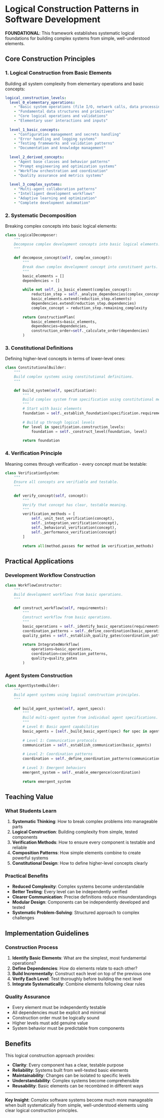 # Logical Construction Patterns in Software Development

**FOUNDATIONAL**: This framework establishes systematic logical foundations for building complex systems from simple, well-understood elements.

## Core Construction Principles

### **1. Logical Construction from Basic Elements**

Building all system complexity from elementary operations and basic concepts:

```yaml
logical_construction_levels:
  level_0_elementary_operations:
    - "Basic system operations (file I/O, network calls, data processing)"
    - "Fundamental data structures and primitives"
    - "Core logical operations and validations"
    - "Elementary user interactions and inputs"
  
  level_1_basic_concepts:
    - "Configuration management and secrets handling"
    - "Error handling and logging systems"
    - "Testing frameworks and validation patterns"
    - "Documentation and knowledge management"
  
  level_2_derived_concepts:
    - "Agent base classes and behavior patterns"
    - "Prompt engineering and optimization systems"
    - "Workflow orchestration and coordination"
    - "Quality assurance and metrics systems"
  
  level_3_complex_systems:
    - "Multi-agent collaboration patterns"
    - "Intelligent development workflows"
    - "Adaptive learning and optimization"
    - "Complete development automation"
```

### **2. Systematic Decomposition**

Breaking complex concepts into basic logical elements:

```python
class LogicalDecomposer:
    """
    Decompose complex development concepts into basic logical elements.
    """
    
    def decompose_concept(self, complex_concept):
        """
        Break down complex development concept into constituent parts.
        """
        basic_elements = []
        dependencies = []
        
        while not self._is_basic_element(complex_concept):
            reduction_step = self._analyze_dependencies(complex_concept)
            basic_elements.extend(reduction_step.elements)
            dependencies.extend(reduction_step.dependencies)
            complex_concept = reduction_step.remaining_complexity
        
        return ConstructionPlan(
            basic_elements=basic_elements,
            dependencies=dependencies,
            construction_order=self._calculate_order(dependencies)
        )
```

### **3. Constitutional Definitions**

Defining higher-level concepts in terms of lower-level ones:

```python
class ConstitutionalBuilder:
    """
    Build complex systems using constitutional definitions.
    """
    
    def build_system(self, specification):
        """
        Build complex system from specification using constitutional method.
        """
        # Start with basic elements
        foundation = self._establish_foundation(specification.requirements)
        
        # Build up through logical levels
        for level in specification.construction_levels:
            foundation = self._construct_level(foundation, level)
        
        return foundation
```

### **4. Verification Principle**

Meaning comes through verification - every concept must be testable:

```python
class VerificationSystem:
    """
    Ensure all concepts are verifiable and testable.
    """
    
    def verify_concept(self, concept):
        """
        Verify that concept has clear, testable meaning.
        """
        verification_methods = [
            self._unit_test_verification(concept),
            self._integration_verification(concept),
            self._behavioral_verification(concept),
            self._performance_verification(concept)
        ]
        
        return all(method.passes for method in verification_methods)
```

## Practical Applications

### **Development Workflow Construction**

```python
class WorkflowConstructor:
    """
    Build development workflows from basic operations.
    """
    
    def construct_workflow(self, requirements):
        """
        Construct workflow from basic operations.
        """
        basic_operations = self._identify_basic_operations(requirements)
        coordination_patterns = self._define_coordination(basic_operations)
        quality_gates = self._establish_quality_gates(coordination_patterns)
        
        return IntegratedWorkflow(
            operations=basic_operations,
            coordination=coordination_patterns,
            quality=quality_gates
        )
```

### **Agent System Construction**

```python
class AgentSystemBuilder:
    """
    Build agent systems using logical construction principles.
    """
    
    def build_agent_system(self, agent_specs):
        """
        Build multi-agent system from individual agent specifications.
        """
        # Level 0: Basic agent capabilities
        basic_agents = [self._build_basic_agent(spec) for spec in agent_specs]
        
        # Level 1: Communication protocols
        communication = self._establish_communication(basic_agents)
        
        # Level 2: Coordination patterns
        coordination = self._define_coordination_patterns(communication)
        
        # Level 3: Emergent behaviors
        emergent_system = self._enable_emergence(coordination)
        
        return emergent_system
```

## Teaching Value

### **What Students Learn**

1. **Systematic Thinking**: How to break complex problems into manageable parts
2. **Logical Construction**: Building complexity from simple, tested components
3. **Verification Methods**: How to ensure every component is testable and reliable
4. **Composition Patterns**: How simple elements combine to create powerful systems
5. **Constitutional Design**: How to define higher-level concepts clearly

### **Practical Benefits**

- **Reduced Complexity**: Complex systems become understandable
- **Better Testing**: Every level can be independently verified
- **Clearer Communication**: Precise definitions reduce misunderstandings
- **Modular Design**: Components can be independently developed and tested
- **Systematic Problem-Solving**: Structured approach to complex challenges

## Implementation Guidelines

### **Construction Process**

1. **Identify Basic Elements**: What are the simplest, most fundamental operations?
2. **Define Dependencies**: How do elements relate to each other?
3. **Build Incrementally**: Construct each level on top of the previous one
4. **Verify Each Level**: Test thoroughly before building the next level
5. **Integrate Systematically**: Combine elements following clear rules

### **Quality Assurance**

- Every element must be independently testable
- All dependencies must be explicit and minimal
- Construction order must be logically sound
- Higher levels must add genuine value
- System behavior must be predictable from components

## Benefits

This logical construction approach provides:

- **Clarity**: Every component has a clear, testable purpose
- **Reliability**: Systems built from well-tested basic elements
- **Maintainability**: Changes can be isolated to specific levels
- **Understandability**: Complex systems become comprehensible
- **Reusability**: Basic elements can be recombined in different ways

---

**Key Insight**: Complex software systems become much more manageable when built systematically from simple, well-understood elements using clear logical construction principles.
